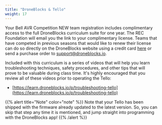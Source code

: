 ```yaml
---
title: "DroneBlocks & Tello"
weight: 17
---
```


Your Bell AVR Competition NEW team registration includes complimentary access to the full DroneBlocks curriculum suite for one year. The REC Foundation will email you the link to your complimentary license. Teams that have competed in previous seasons that would like to renew their license can do so directly on the DroneBlocks website using a credit card [here](https://usg02.safelinks.protection.office365.us/?url=https%3A%2F%2Fsso.teachable.com%2Fsecure%2F94245%2Fcheckout%2F2366700%2Fmembership&data=05%7C01%7Cnbrownback%40bellflight.com%7Cf71497e5775d40f21bf408dba4211a16%7Cb347614d8a514dfe8bf716d51e6f6db8%7C0%7C0%7C638284234290307080%7CUnknown%7CTWFpbGZsb3d8eyJWIjoiMC4wLjAwMDAiLCJQIjoiV2luMzIiLCJBTiI6Ik1haWwiLCJXVCI6Mn0%3D%7C3000%7C%7C%7C&sdata=95tYpVD3n9GFHH2aGldrSkqIhLxIqaMNBR14t%2BP4UPc%3D&reserved=0) or send a purchase order to support@droneblocks.io.

Included with this curriculum is a series of videos that will help you learn
troubleshooting techniques, safety procedures, and other tips that will prove to be
valuable during class time. It's highly encouraged that you review all of these videos prior to operating the Tello:

- [https://learn.droneblocks.io/p/troubleshooting-tello](https://learn.droneblocks.io/p/troubleshooting-tello)

{{% alert title="Note" color="note" %}}
Note that your Tello has been shipped with the firmware already updated to the latest
version. So, you can skip that step any time it is mentioned, and jump straight into
programming with the DroneBlocks app!
{{% /alert %}}
